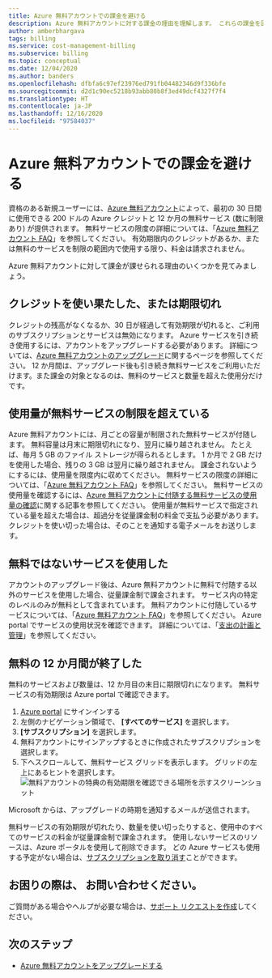 ```yaml
---
title: Azure 無料アカウントでの課金を避ける
description: Azure 無料アカウントに対する課金の理由を理解します。 これらの課金を回避する方法について説明します。
author: amberbhargava
tags: billing
ms.service: cost-management-billing
ms.subservice: billing
ms.topic: conceptual
ms.date: 12/04/2020
ms.author: banders
ms.openlocfilehash: dfbfa6c97ef23976ed791fb04482346d9f336bfe
ms.sourcegitcommit: d2d1c90ec5218b93abb80b8f3ed49dcf4327f7f4
ms.translationtype: HT
ms.contentlocale: ja-JP
ms.lasthandoff: 12/16/2020
ms.locfileid: "97584037"
---
```

# <a name="avoid-charges-with-your-azure-free-account"></a>Azure 無料アカウントでの課金を避ける

資格のある新規ユーザーには、[Azure 無料アカウント](https://azure.microsoft.com/free/)によって、最初の 30 日間に使用できる 200 ドルの Azure クレジットと 12 か月の無料サービス (数に制限あり) が提供されます。 無料サービスの限度の詳細については、「[Azure 無料アカウント FAQ](https://azure.microsoft.com/free/free-account-faq/)」を参照してください。 有効期限内のクレジットがあるか、または無料のサービスを制限の範囲内で使用する限り、料金は請求されません。

Azure 無料アカウントに対して課金が課せられる理由のいくつかを見てみましょう。

## <a name="your-credit-runs-out-or-is-expired"></a>クレジットを使い果たした、または期限切れ

クレジットの残高がなくなるか、30 日が経過して有効期限が切れると、ご利用のサブスクリプションとサービスは無効になります。 Azure サービスを引き続き使用するには、アカウントをアップグレードする必要があります。 詳細については、[Azure 無料アカウントのアップグレード](upgrade-azure-subscription.md)に関するページを参照してください。 12 か月間は、アップグレード後も引き続き無料サービスをご利用いただけます。また課金の対象となるのは、無料のサービスと数量を超えた使用分だけです。

## <a name="usage-exceeds-the-limits-of-free-services"></a>使用量が無料サービスの制限を超えている

Azure 無料アカウントには、月ごとの容量が制限された無料サービスが付随します。 無料容量は月末に期限切れになり、翌月に繰り越されません。 たとえば、毎月 5 GB のファイル ストレージが得られるとします。 1 か月で 2 GB だけを使用した場合、残りの 3 GB は翌月に繰り越されません。 課金されないようにするには、使用量を限度内に収めてください。 無料サービスの限度の詳細については、「[Azure 無料アカウント FAQ](https://azure.microsoft.com/free/free-account-faq/)」を参照してください。 無料サービスの使用量を確認するには、[Azure 無料アカウントに付随する無料サービスの使用量の確認](check-free-service-usage.md)に関する記事を参照してください。 使用量が無料サービスで指定されている量を超えた場合は、超過分を従量課金制の料金で支払う必要があります。 クレジットを使い切った場合は、そのことを通知する電子メールをお送りします。

## <a name="you-used-some-services-that-arent-free"></a>無料ではないサービスを使用した

アカウントのアップグレード後は、Azure 無料アカウントに無料で付随する以外のサービスを使用した場合、従量課金制で課金されます。 サービス内の特定のレベルのみが無料として含まれています。 無料アカウントに付随しているサービスについては、「[Azure 無料アカウント FAQ](https://azure.microsoft.com/free/free-account-faq/)」を参照してください。 Azure portal でサービスの使用状況を確認できます。 詳細については、「[支出の計画と管理](../cost-management-billing-overview.md#plan-and-control-expenses)」を参照してください。

## <a name="you-reached-the-end-of-your-free-12-months"></a>無料の 12 か月間が終了した

無料のサービスおよび数量は、12 か月目の末日に期限切れになります。 無料サービスの有効期限は Azure portal で確認できます。

1. [Azure portal](https://portal.azure.com) にサインインする
1. 左側のナビゲーション領域で、 **[すべてのサービス]** を選択します。
1.  **[サブスクリプション]** を選択します。
1.  無料アカウントにサインアップするときに作成されたサブスクリプションを選択します。
1.  下へスクロールして、無料サービス グリッドを表示します。 グリッドの左上にあるヒントを選択します。
    ![無料アカウントの特典の有効期限を確認できる場所を示すスクリーンショット](./media/avoid-charges-free-account/freeaccount-benefits-expiration-date.png)

Microsoft からは、アップグレードの時期を通知するメールが送信されます。

無料サービスの有効期限が切れたり、数量を使い切ったりすると、使用中のすべてのサービスの料金が従量課金制で課金されます。 使用しないサービスのリソースは、Azure ポータルを使用して削除できます。 どの Azure サービスも使用する予定がない場合は、[サブスクリプションを取り消す](cancel-azure-subscription.md)ことができます。

## <a name="need-help-contact-us"></a>お困りの際は、 お問い合わせください。

ご質問がある場合やヘルプが必要な場合は、[サポート リクエストを作成](https://go.microsoft.com/fwlink/?linkid=2083458)してください。

## <a name="next-steps"></a>次のステップ
- [Azure 無料アカウントをアップグレードする](upgrade-azure-subscription.md)